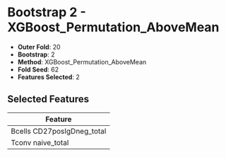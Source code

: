 # Bootstrap 2 - XGBoost_Permutation_AboveMean

- **Outer Fold**: 20
- **Bootstrap**: 2
- **Method**: XGBoost_Permutation_AboveMean
- **Fold Seed**: 62
- **Features Selected**: 2

## Selected Features

| Feature |
|---------|
| Bcells CD27posIgDneg_total |
| Tconv naive_total |
